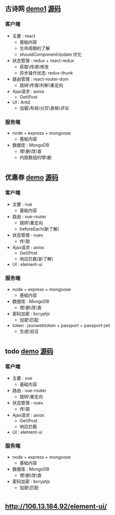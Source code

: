 ## 古诗网 [demo1]( http://106.13.184.92/react-demo1/) [源码](https://github.com/togoc/react)
### 客户端
+ 主要 : react
  + 基础内容
  + 生命周期的了解
  + shouldComponentUpdate 优化
+ 状态管理 : redux + react-redux
  + 获取\传递\修改
  + 异步操作状态: redux-thunk
+ 路由管理 : react-router-dom
  + 跳转\传值\判断\重定向
+ Ajax请求 : axios
  + Get\Post
+ UI : Antd
  + 加载\布局\分页\表格\评论
### 服务端
+ node + express + mongoose
  + 基础内容
+ 数据库 : MongoDB
  + 增\删\改\查
  + 内嵌数组的增\删
# 
## 优惠券 [demo](http://106.13.184.92/vue-pro/) [源码](https://github.com/togoc/vue_fund_management)

### 客户端
+ 主要 : vue
  + 基础内容
+ 路由 : vue-router
  + 跳转\重定向
  + beforeEach(新了解)
+ 状态管理 : vuex
  + 传\取
+ Ajax请求 : axios
  + Get\Post
  + 响应拦截(新了解)
+ UI : element-ui
### 服务端
+ node + express + mongoose
  + 基础内容
+ 数据库 : MongoDB
  + 增\删\改\查
+ 密码加密 : bcryptjs
  + 加密\匹配
+ token : jsonwebtoken + passport + passport-jwt
  + 生成\验证
# 
## todo [demo](http://106.13.184.92/vue-todo/) [源码](https://github.com/togoc/vue-todoList)
### 客户端
+ 主要 : vue
  + 基础内容
+ 路由 : vue-router
  + 跳转\重定向
+ 状态管理 : vuex
  + 传\取
+ Ajax请求 : axios
  + Get\Post
  + 响应拦截
+ UI : element-ui
### 服务端
+ node + express + mongoose
  + 基础内容
+ 数据库 : MongoDB
  + 增\删\改\查
+ 密码加密 : bcryptjs
  + 加密\匹配

# 

## http://106.13.184.92/element-ui/